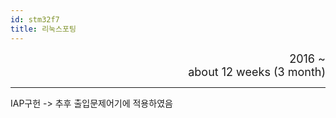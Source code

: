 ```yaml
---
id: stm32f7
title: 리눅스포팅
---
```


<div align="right">
  <font size="4">
    2016 ~ <br/>
		about 12 weeks (3 month)
  </font>
</div>

---

IAP구헌 -> 추후 출입문제어기에 적용하였음

